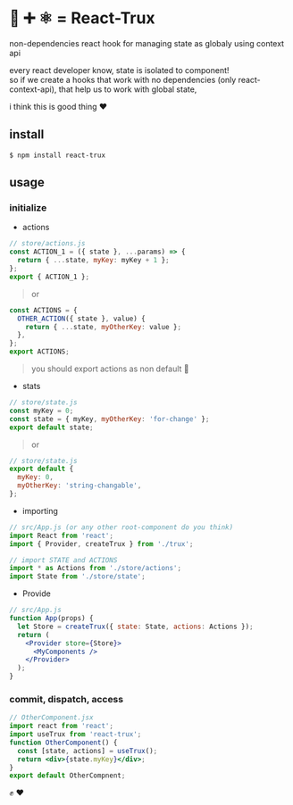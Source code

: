 # :t-rex: :heavy_plus_sign: :atom_symbol: = React-Trux

non-dependencies react hook for managing state as globaly using context api

every react developer know, state is isolated to component!\
so if we create a hooks that work with no dependencies (only react-context-api), that help us to work with global state,

i think this is good thing :heart:

## install

`$ npm install react-trux`

## usage

### initialize

- actions

```jsx
// store/actions.js
const ACTION_1 = ({ state }, ...params) => {
  return { ...state, myKey: myKey + 1 };
};
export { ACTION_1 };
```

> or

```jsx
const ACTIONS = {
  OTHER_ACTION({ state }, value) {
    return { ...state, myOtherKey: value };
  },
};
export ACTIONS;
```

> you should export actions as non default 🤗

- stats

```jsx
// store/state.js
const myKey = 0;
const state = { myKey, myOtherKey: 'for-change' };
export default state;
```

> or

```jsx
// store/state.js
export default {
  myKey: 0,
  myOtherKey: 'string-changable',
};
```

- importing

```jsx
// src/App.js (or any other root-component do you think)
import React from 'react';
import { Provider, createTrux } from './trux';

// import STATE and ACTIONS
import * as Actions from './store/actions';
import State from './store/state';
```

- Provide

```jsx
// src/App.js
function App(props) {
  let Store = createTrux({ state: State, actions: Actions });
  return (
    <Provider store={Store}>
      <MyComponents />
    </Provider>
  );
}
```

### commit, dispatch, access

```jsx
// OtherComponent.jsx
import react from 'react';
import useTrux from 'react-trux';
function OtherComponent() {
  const [state, actions] = useTrux();
  return <div>{state.myKey}</div>;
}
export default OtherCompnent;
```

:fist: :heart:
